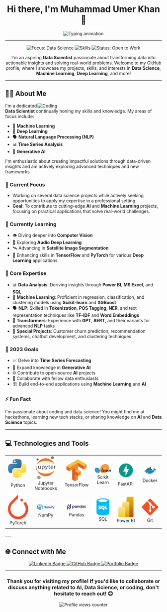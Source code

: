 <!---
MuhammadUmerKhan/MuhammadUmerKhan is a ✨ special ✨ repository because its `README.md` (this file) appears on your GitHub profile.
You can click the Preview link to take a look at your changes.
--->

<h1 align="center">Hi there, I'm Muhammad Umer Khan 👋</h1>

<center>
<div align="center">
  <img src="https://readme-typing-svg.herokuapp.com?font=Fira+Code&size=24&duration=3000&pause=500&color=F700FF&width=750&lines=Aspiring+Data+Scientist+and+Problem+Solver;Natural+Language+Processing+%28NLP%29+Enthusiast;Exploring+Machine+Learning+and+Time+Series+Analysis;Passionate+about+Generative+AI+and+LLMs;Collaborating+on+Real-World+Projects!" alt="Typing animation"/>
</div></center>

---
<p align="center">
  <img src="https://img.shields.io/badge/Focus-Data%20Science-brightgreen" alt="Focus: Data Science">
  <img src="https://img.shields.io/badge/Skills-Python%20%7C%20ML%20%7C%20DL%20%7C%20NLP-blue" alt="Skills">
  <img src="https://img.shields.io/badge/Status-Open%20to%20Work-success" alt="Status: Open to Work">
</p>

<p align="center">I'm an aspiring <strong>Data Scientist</strong> passionate about transforming data into actionable insights and solving real-world problems. Welcome to my GitHub profile, where I showcase my projects, skills, and interests in <strong>Data Science</strong>, <strong>Machine Learning</strong>, <strong>Deep Learning</strong>, and more!</p>

---

## 👨‍💻 About Me

<img align="right" alt="Coding" width="400" src="https://media.giphy.com/media/v1.Y2lkPTc5MGI3NjExNjM0OWQ5MzBmNDFiYjBkYzBkNDU3NjA4NTFhNjAxNmNhMDc5NjFjNiZjdD1n/qgQUggAC3Pfv687qPC/giphy.gif">

I'm a dedicated **Data Scientist** continually honing my skills and knowledge. My areas of focus include:

- 🤖 **Machine Learning**
- 🧠 **Deep Learning**
- 🗣️ **Natural Language Processing (NLP)**
- 📊 **Time Series Analysis**
- 🎨 **Generative AI**

I'm enthusiastic about creating impactful solutions through data-driven insights and am actively exploring advanced techniques and new frameworks.

### 🔭 Current Focus
- Working on several data science projects while actively seeking opportunities to apply my expertise in a professional setting.
- **Goal**: To contribute to cutting-edge **AI** and **Machine Learning** projects, focusing on practical applications that solve real-world challenges.

### 🌱 Currently Learning
- 👁️ Diving deeper into **Computer Vision**
- 🎵 Exploring **Audio Deep Learning**
- 🛰️ Advancing in **Satellite Image Segmentation**
- 🧰 Enhancing skills in **TensorFlow** and **PyTorch** for various **Deep Learning** applications

### 🧠 Core Expertise
- 📊 **Data Analysis**: Deriving insights through **Power BI**, **MS Excel**, and **SQL**
- 🤖 **Machine Learning**: Proficient in regression, classification, and clustering models using **Scikit-learn** and **XGBoost**
- 🗣️ **NLP**: Skilled in **Tokenization**, **POS Tagging**, **NER**, and text representation techniques like **TF-IDF** and **Word Embeddings**
- 🔄 **Transformers**: Experience with **GPT**, **BERT**, and their variants for advanced **NLP** tasks
- 🚀 **Special Projects**: Customer churn prediction, recommendation systems, chatbot development, and clustering techniques

### 🥅 2023 Goals
- 📈 Delve into **Time Series Forecasting**
- 🎨 Expand knowledge in **Generative AI**
- 🌐 Contribute to open-source **AI** projects
- 🤝 Collaborate with fellow data enthusiasts
- 🏗️ Build end-to-end applications using **Machine Learning** and **AI**

### ⚡ Fun Fact
I'm passionate about coding and data science! You might find me at hackathons, learning new tech stacks, or sharing knowledge on **AI** and **Data Science** topics.

---

## 💻 Technologies and Tools

<div align="center">
    <table>
        <tr>
            <td align="center" width="140" height="112.43">
                <img src="./assests/python.png" width="65px"/>
                <br /> Python
            </td>
            <td align="center" width="140" height="112.43">
                <img src="./assests/Jupyter.png" width="65px"/>
                <br /> Jupyter Notebooks
            </td>
            <td align="center" width="140" height="112.43">
                <img src="./assests/tensorflow.png" width="65px"/>
                <br /> TensorFlow
            </td>
            <td align="center" width="140" height="112.43">
                <img src="./assests/scikitlearn.png" width="65px"/>
                <br /> Scikit Learn
            </td>
            <td align="center" width="140" height="112.43">
                <img src="./assests/fastapi.png" width="65px"/>
                <br /> FastAPI
            </td>
            <td align="center" width="140" height="112.43">
                <img src="./assests/docker.png" width="65px"/>
                <br /> Docker
            </td>
        </tr>
        <tr>
            <td align="center" width="140" height="112.43">
                <img src="./assests/pytorch.png" width="65px"/>
                <br /> PyTorch
            </td>
            <td align="center" width="140" height="112.43">
                <img src="./assests/numpy.png" width="65px"/>
                <br /> NumPy
            </td>
            <td align="center" width="140" height="112.43">
                <img src="./assests/pandas.png" width="65px"/>
                <br /> Pandas
            </td>
            <td align="center" width="140" height="112.43">
                <img src="./assests/sql.png" width="65px"/>
                <br /> SQL
            </td>
            <td align="center" width="140" height="112.43">
                <img src="./assests/power bi.png" width="65px"/>
                <br /> Power BI
            </td>
            <td align="center" width="140" height="112.43">
                <img src="./assests/git.png" width="65px"/>
                <br /> Git
            </td>
        </tr>
    </table>
</div>
---

## 🌐 Connect with Me

<p align="center">
  <a href="https://www.linkedin.com/in/muhammad-umer-khan-61729b260/">
    <img src="https://img.shields.io/badge/-Muhammad%20Umer%20Khan-blue?style=flat-square&logo=Linkedin&logoColor=white&link=https://www.linkedin.com/in/muhammad-umer-khan-61729b260/" alt="LinkedIn Badge"/>
  </a>
  <a href="https://github.com/MuhammadUmerKhan">
    <img src="https://img.shields.io/badge/-MuhammadUmerKhan-black?style=flat-square&logo=Github&logoColor=white&link=https://github.com/MuhammadUmerKhan" alt="GitHub Badge"/>
  </a>
  <a href="https://portfolio-sigma-mocha-67.vercel.app/">
    <img src="https://img.shields.io/badge/-Portfolio-brightgreen?style=flat-square&logo=Google-Chrome&logoColor=white&link=https://portfolio-sigma-mocha-67.vercel.app/" alt="Portfolio Badge"/>
  </a>
</p>

---

<h3 align="center">Thank you for visiting my profile! If you'd like to collaborate or discuss anything related to AI, Data Science, or coding, don't hesitate to reach out! 😊</h3>

<div align="center">
  <img src="https://komarev.com/ghpvc/?username=MuhammadUmerKhan&style=flat-square&color=blue" alt="Profile views counter"/>
</div>

